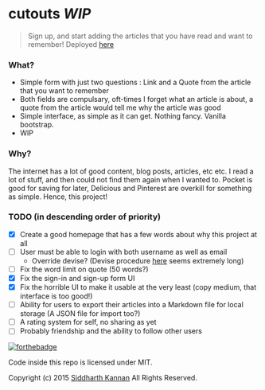 # cutouts _WIP_ 

> Sign up, and start adding the articles that you have read and want to remember! Deployed [here](http://cutouts.herokuapp.com)

### What?

- Simple form with just two questions : Link and a Quote from the article that you want to remember
- Both fields are compulsary, oft-times I forget what an article is about, a quote
from the article would tell me why the article was good
- Simple interface, as simple as it can get. Nothing fancy. Vanilla bootstrap.
- WIP

### Why?

The internet has a lot of good content, blog posts, articles, etc etc. I read a lot
of stuff, and then could not find them again when I wanted to. Pocket is good for saving
for later, Delicious and Pinterest are overkill for something as simple. Hence, this 
project!

### TODO (in descending order of priority)

- [x] Create a good homepage that has a few words about why this project at all
- [ ] User must be able to login with both username as well as email
	- Override devise? (Devise procedure [here](https://github.com/plataformatec/devise/wiki/How-To:-Allow-users-to-sign-in-using-their-username-or-email-address) seems extremely long)
- [ ] Fix the word limit on quote (50 words?)
- [x] Fix the sign-in and sign-up form UI
- [x] Fix the horrible UI to make it usable at the very least (copy medium, that interface is too good!)
- [ ] Ability for users to export their articles into a Markdown file for local storage (A JSON file for import too?)
- [ ] A rating system for self, no sharing as yet
- [ ] Probably friendship and the ability to follow other users

[![forthebadge](http://forthebadge.com/images/badges/built-with-ruby.svg)](http://forthebadge.com)

Code inside this repo is licensed under MIT.

Copyright (c) 2015 [Siddharth Kannan](http://icyflame.github.io) All Rights Reserved.
